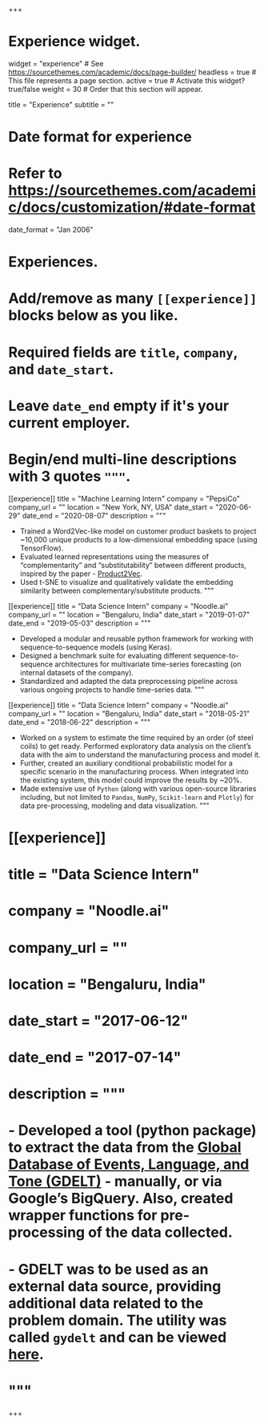 +++
# Experience widget.
widget = "experience"  # See https://sourcethemes.com/academic/docs/page-builder/
headless = true  # This file represents a page section.
active = true  # Activate this widget? true/false
weight = 30  # Order that this section will appear.

title = "Experience"
subtitle = ""

# Date format for experience
#   Refer to https://sourcethemes.com/academic/docs/customization/#date-format
date_format = "Jan 2006"

# Experiences.
#   Add/remove as many `[[experience]]` blocks below as you like.
#   Required fields are `title`, `company`, and `date_start`.
#   Leave `date_end` empty if it's your current employer.
#   Begin/end multi-line descriptions with 3 quotes `"""`.
[[experience]]
  title = "Machine Learning Intern"
  company = "PepsiCo"
  company_url = ""
  location = "New York, NY, USA"
  date_start = "2020-06-29"
  date_end = "2020-08-07"
  description = """
  - Trained a Word2Vec-like model on customer product baskets to project ~10,000 unique products to a low-dimensional embedding space (using TensorFlow).
  - Evaluated learned representations using the measures of “complementarity” and “substitutability” between different products, inspired by the paper - [Product2Vec](https://papers.ssrn.com/sol3/papers.cfm?abstract_id=3519358).
  - Used t-SNE to visualize and qualitatively validate the embedding similarity between complementary/substitute products.
  """

[[experience]]
  title = "Data Science Intern"
  company = "Noodle.ai"
  company_url = ""
  location = "Bengaluru, India"
  date_start = "2019-01-07"
  date_end = "2019-05-03"
  description = """
  - Developed a modular and reusable python framework for working with sequence-to-sequence models (using Keras).
  - Designed a benchmark suite for evaluating different sequence-to-sequence architectures for multivariate time-series forecasting (on internal datasets of the company).
  - Standardized and adapted the data preprocessing pipeline across various ongoing projects to handle time-series data.
  """

[[experience]]
  title = "Data Science Intern"
  company = "Noodle.ai"
  company_url = ""
  location = "Bengaluru, India"
  date_start = "2018-05-21"
  date_end = "2018-06-22"
  description = """
  - Worked on a system to estimate the time required by an order (of steel coils) to get ready. Performed exploratory data analysis on the client’s data with the aim to understand the manufacturing process and model it.
  - Further, created an auxiliary conditional probabilistic model for a specific scenario in the manufacturing process. When integrated into the existing system, this model could improve the results by ~20%.
  - Made extensive use of `Python` (along with various open-source libraries including, but not limited to `Pandas`, `NumPy`, `Scikit-learn` and `Plotly`) for data pre-processing, modeling and data visualization.
  """

# [[experience]]
#   title = "Data Science Intern"
#   company = "Noodle.ai"
#   company_url = ""
#   location = "Bengaluru, India"
#   date_start = "2017-06-12"
#   date_end = "2017-07-14"
#   description = """
#   - Developed a tool (python package) to extract the data from the [Global Database of Events, Language, and Tone (GDELT)](https://www.gdeltproject.org/) - manually, or via Google’s BigQuery. Also, created wrapper functions for pre-processing of the data collected. 
#   - GDELT was to be used as an external data source, providing additional data related to the problem domain. The utility was called `gydelt` and can be viewed [here](https://mrinaljain17.github.io/gydelt/).
#   """

+++
